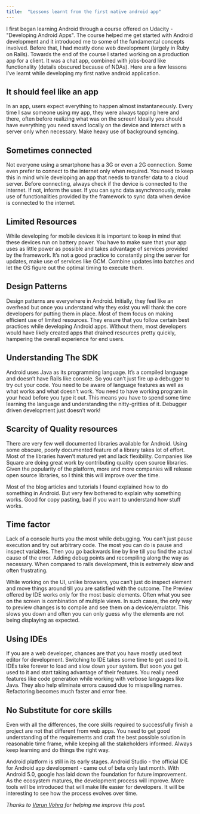 ```yaml
---
title:  "Lessons learnt from the first native android app"
---
```


I first began learning Android through a  course offered on Udacity - "Developing Android Apps". The course helped me get started with Android development and it introduced me to some of the fundamental concepts involved. Before that, I had mostly done web development (largely  in Ruby on Rails). Towards the end of the course I started working on a production app for a client. It was a chat app, combined with jobs-board like functionality (details obscured because of NDAs). Here are a few lessons I’ve learnt while developing my first native android application.

It should feel like an app
-------------
In an app, users expect everything to happen almost instantaneously. Every time I saw someone using my app, they were always tapping here and there, often before realizing what was on the screen! Ideally you should have everything you need saved locally on the device and interact with a server only when necessary. Make heavy use of background syncing.

Sometimes connected
-------------
Not everyone using a smartphone has a 3G or even a 2G connection. Some even prefer to connect to the internet only when required. You need to keep this in mind while developing an app that needs to transfer data to a cloud server.  Before connecting, always check if the device is connected to the internet. If not, inform the user. If you can sync data asynchronously, make use of functionalities provided by the framework to sync data when device is connected to the internet.

Limited Resources
-------------
While developing for mobile devices it is important to keep in mind  that these devices run on battery power. You have to make sure that your app uses as little power as possible and takes advantage of services provided by the framework. It’s not a good practice to constantly ping the server for updates, make use of services like GCM. Combine updates into batches and let the OS figure out the optimal timing to execute them.

Design Patterns
-------------
Design patterns are everywhere in Android. Initially, they feel like an overhead but once you understand why they exist you will thank the core developers for putting them in place. Most of them focus on making efficient use of limited resources. They ensure that you follow certain best practices while developing Android apps. Without them, most developers would have likely created apps that drained resources pretty quickly, hampering the overall experience for end users.

Understanding The SDK
-------------
Android uses Java as its programming language. It’s a compiled language and doesn’t have Rails like console. So you can’t just fire up a debugger to try out your code. You need to be aware of language features as well as what works and what doesn’t work. You need to have working program in your head before you type it out. This means you have to spend some time learning the language and understanding the nitty-gritties of it. Debugger driven development just doesn’t work!

Scarcity of Quality resources
-------------
There are very few well documented libraries available for Android. Using some obscure, poorly documented feature of a library takes lot of effort. Most of the libraries haven’t matured yet and lack flexibility. Companies like Square are doing great work by contributing quality open source libraries. Given the popularity of the platform, more and more companies will release open source libraries, so I think this will  improve over the time.

Most of the blog articles and tutorials I found explained how to do something in Android. But very few bothered to explain why something works. Good for copy pasting, bad if you want to understand how stuff works.

Time factor
-------------
Lack of a console hurts you the most while debugging. You can’t just pause execution and try out arbitrary code. The most you can do is pause and inspect variables. Then you go backwards line by line till you find the actual cause of the error. Adding debug points and recompiling along the way as necessary. When compared to rails development, this is extremely slow and often frustrating.

While working on the UI, unlike browsers, you can’t just do inspect element and move things around till you are satisfied with the outcome. The Preview offered by IDE works only for the most basic elements. Often what you see on the screen is combination of multiple views. In such cases, the only way to preview changes is to compile and see them on a device/emulator. This slows you down and often you can only guess why the elements are not being displaying as expected.

Using IDEs
-------------
If you are a web developer, chances are that you have mostly used text editor for development. Switching to IDE takes some time to get used to it. IDEs take forever to load and slow down your system. But soon you get used to it and start taking advantage of their features. You really need features like code generation while working with verbose languages like Java. They also help eliminate errors caused due to misspelling names. Refactoring becomes much faster and error free.

No Substitute for core skills
-------------
Even with all the differences, the core skills required to successfully finish a project are not that different from web apps. You need to get good understanding of the requirements and craft the best possible solution in reasonable time frame, while keeping all the stakeholders informed. Always keep learning and do things the right way.

Android platform is still in its early stages. Android Studio - the official IDE for Android app development - came out of beta only last month. With Android 5.0, google has laid down the foundation for future improvement. As the ecosystem matures, the development process will improve. More tools will be introduced that will make life easier for developers. It will be interesting to see how the process evolves over time.


*Thanks to [Varun Vohra](https://twitter.com/binary2boot) for helping me improve this post.*